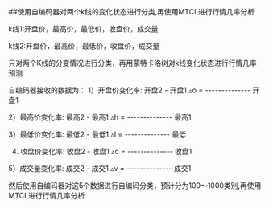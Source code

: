 ##使用自编码器对两个k线的变化状态进行分类,再使用MTCL进行行情几率分析

k线1:开盘价，最高价，最低价，收盘价，成交量

k线2:开盘价，最高价，最低价，收盘价，成交量

只对两个K线的分变情况进行分类，再用蒙特卡洛树对k线变化状态进行行情几率预测

自编码器接收的数据为：
1）开盘价变化率:
          开盘2 - 开盘1
    ▵o = --------------
             开盘1

2）最高价变化率:
          最高2 - 最高1
    ▵h = --------------
              最高1

3）最低价变化率:
          最低2 - 最低1
    ▵l = --------------
              最低

4) 收盘价变化率:
          收盘2 - 收盘1
    ▵c = --------------
              收盘1

5）成交量变化率:
          成交2 - 成交1
    ▵v = --------------
              成交1

然后使用自编码器对这5个数据进行自编码分类，预计分为100～1000类别,再使用MTCL进行行情几率分析
